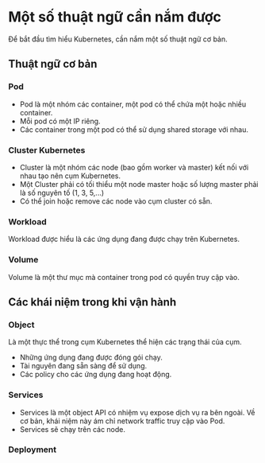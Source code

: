 # Một số thuật ngữ cần nắm được


Để bắt đầu tìm hiểu Kubernetes, cần nắm một số thuật ngữ cơ bản.

## Thuật ngữ cơ bản

### Pod

- Pod là một nhóm các container, một pod có thể chứa một hoặc nhiều container.
- Mỗi pod có một IP riêng.
- Các container trong một pod có thể sử dụng shared storage với nhau.

### Cluster Kubernetes

- Cluster là một nhóm các node (bao gồm worker và master) kết nối với nhau tạo nên cụm Kubernetes.
- Một Cluster phải có tối thiểu một node master hoặc số lượng master phải là số nguyên tố (1, 3, 5,...)
- Có thể join hoặc remove các node vào cụm cluster có sẵn.

### Workload

Workload được hiểu là các ứng dụng đang được chạy trên Kubernetes.

### Volume

Volume là một thư mục mà container trong pod có quyền truy cập vào.


## Các khái niệm trong khi vận hành

### Object

Là một thực thể trong cụm Kubernetes thể hiện các trạng thái của cụm.

- Những ứng dụng đang được đóng gói chạy.
- Tài nguyên đang sẵn sàng để sử dụng.
- Các policy cho các ứng dụng đang hoạt động.

### Services

- Services là một object API có nhiệm vụ expose dịch vụ ra bên ngoài. Về cơ bản, khái niệm này ám chỉ network traffic truy cập vào Pod.
- Services sẽ chạy trên các node.

### Deployment

